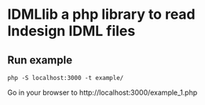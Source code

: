# IDMLlib a php library to read Indesign IDML files

## Run example
```
php -S localhost:3000 -t example/
```
Go in your browser to http://localhost:3000/example_1.php
